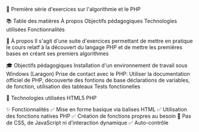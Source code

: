 🎯 Première série d'exercices sur l'algorithmie et le PHP

📚 Table des matières
À propos
Objectifs pédagogiques
Technologies utilisées
Fonctionnalités

🧠 À propos
Il s'agit d'une suite d'exercices permettant de mettre en pratique le cours relatf à la découvert du langage PHP et de mettre les premières bases en créant ses premiers algorithmes

🎓 Objectifs pédagogiques
Installation d'un environnement de travail sous Windows (Laragon)
Prise de contact avec le PHP:
Utiliser la documentation officiel de PHP, découverte des fontions de base
déclarations de variables, de fonction, utilisation des tableaux
Tests fonctionelles

🧰 Technologies utilisées
HTML5
PHP

✨ Fonctionnalités
✅ Mise en forme basique via balises HTML
✅ Utilisation des fonctions natives PHP
✅ Création de fonctions propres au besoin
🚫 Pas de CSS, de JavaScript ni d’interaction dynamique
✅ Auto-contrôle
